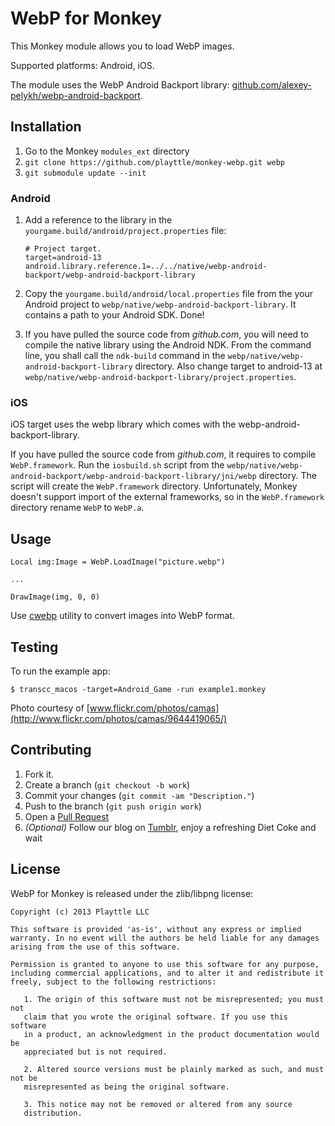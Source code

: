 # WebP for Monkey

This Monkey module allows you to load WebP images.

Supported platforms: Android, iOS.

The module uses the WebP Android Backport library: [github.com/alexey-pelykh/webp-android-backport](https://github.com/alexey-pelykh/webp-android-backport).



## Installation

1. Go to the Monkey `modules_ext` directory 
2. `git clone https://github.com/playttle/monkey-webp.git webp`
3. `git submodule update --init`

### Android

1. Add a reference to the library in the `yourgame.build/android/project.properties` file:

       # Project target.
       target=android-13
       android.library.reference.1=../../native/webp-android-backport/webp-android-backport-library
       
2. Copy the `yourgame.build/android/local.properties` file from the your Android project to `webp/native/webp-android-backport-library`. It contains a path to your Android SDK. Done!
3. If you have pulled the source code from *github.com*, you will need to compile the native library using the Android NDK. From the command line, you shall call the `ndk-build` command in the `webp/native/webp-android-backport-library` directory. Also change target to android-13 at `webp/native/webp-android-backport-library/project.properties`.

### iOS

iOS target uses the webp library which comes with the webp-android-backport-library.

If you have pulled the source code from *github.com*, it requires to compile `WebP.framework`. Run the `iosbuild.sh` script from the `webp/native/webp-android-backport/webp-android-backport-library/jni/webp` directory. The script will create the `WebP.framework` directory. Unfortunately, Monkey doesn't support import of the external frameworks, so in the `WebP.framework` directory rename `WebP` to `WebP.a`.


## Usage

```
Local img:Image = WebP.LoadImage("picture.webp")

...
    
DrawImage(img, 0, 0)
```

Use [cwebp](https://developers.google.com/speed/webp/docs/cwebp) utility to convert images into WebP format.

## Testing

To run the example app:

```
$ transcc_macos -target=Android_Game -run example1.monkey
```

Photo courtesy of [www.flickr.com/photos/camas](http://www.flickr.com/photos/camas/9644419065/)


## Contributing

1. Fork it.
2. Create a branch (`git checkout -b work`)
3. Commit your changes (`git commit -am "Description."`)
4. Push to the branch (`git push origin work`)
5. Open a [Pull Request](https://github.com/playttle/monkey-webp)
6. *(Optional)* Follow our blog on [Tumblr](http://blog.playttle.com/), enjoy a refreshing Diet Coke and wait


## License

WebP for Monkey is released under the zlib/libpng license:

```
Copyright (c) 2013 Playttle LLC

This software is provided 'as-is', without any express or implied
warranty. In no event will the authors be held liable for any damages
arising from the use of this software.

Permission is granted to anyone to use this software for any purpose,
including commercial applications, and to alter it and redistribute it
freely, subject to the following restrictions:

   1. The origin of this software must not be misrepresented; you must not
   claim that you wrote the original software. If you use this software
   in a product, an acknowledgment in the product documentation would be
   appreciated but is not required.

   2. Altered source versions must be plainly marked as such, and must not be
   misrepresented as being the original software.

   3. This notice may not be removed or altered from any source
   distribution.
```



